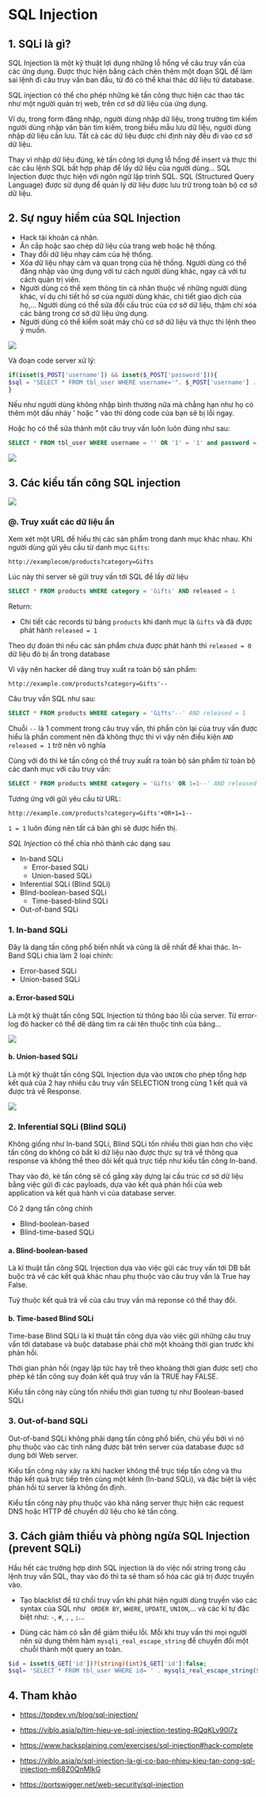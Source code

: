 # SQL Injection
## 1. SQLi là gì?
SQL Injection là một kỹ thuật lợi dụng những lỗ hổng về câu truy vấn của các ứng dụng. Được thực hiện bằng cách chèn thêm một đoạn SQL để làm sai lệnh đi câu truy vấn ban đầu, từ đó có thể khai thác dữ liệu từ database. 

SQL injection có thể cho phép những kẻ tấn công thực hiện các thao tác như một người quản trị web, trên cơ sở dữ liệu của ứng dụng.

Ví dụ, trong form đăng nhập, người dùng nhập dữ liệu, trong trường tìm kiếm người dùng nhập văn bản tìm kiếm, trong biểu mẫu lưu dữ liệu, người dùng nhập dữ liệu cần lưu. Tất cả các dữ liệu được chỉ định này đều đi vào cơ sở dữ liệu.

Thay vì nhập dữ liệu đúng, kẻ tấn công lợi dụng lỗ hổng để insert và thực thi các câu lệnh SQL bất hợp pháp để lấy dữ liệu của người dùng… SQL Injection được thực hiện với ngôn ngữ lập trình SQL. SQL (Structured Query Language) được sử dụng để quản lý dữ liệu được lưu trữ trong toàn bộ cơ sở dữ liệu.

## 2. Sự nguy hiểm của SQL Injection
* Hack tài khoản cá nhân.
* Ăn cắp hoặc sao chép dữ liệu của trang web hoặc hệ thống.
* Thay đổi dữ liệu nhạy cảm của hệ thống.
* Xóa dữ liệu nhạy cảm và quan trọng của hệ thống.
Người dùng có thể đăng nhập vào ứng dụng với tư cách người dùng khác, ngay cả với tư cách quản trị viên.
* Người dùng có thể xem thông tin cá nhân thuộc về những người dùng khác, ví dụ chi tiết hồ sơ của người dùng khác, chi tiết giao dịch của họ,…
Người dùng có thể sửa đổi cấu trúc của cơ sở dữ liệu, thậm chí xóa các bảng trong cơ sở dữ liệu ứng dụng.
* Người dùng có thể kiểm soát máy chủ cơ sở dữ liệu và thực thi lệnh theo ý muốn.

![](https://topdev.vn/blog/wp-content/uploads/2019/05/sql-injection.png)

Và đoạn code server xử lý:

```php
if(isset($_POST['username']) && isset($_POST['password'])){
$sql = "SELECT * FROM tbl_user WHERE username='". $_POST['username'] . "' AND password = '" .$_POST['password'] ."'";
}
```
Nếu như người dùng không nhập bình thường nữa mà chẳng hạn như họ có thêm một dấu nháy ' hoặc " vào thì dòng code của bạn sẽ bị lỗi ngay. 

Hoặc họ có thể sửa thành một câu truy vấn luôn luôn đúng như sau:

```sql
SELECT * FROM tbl_user WHERE username = '' OR '1' = '1' and password = '' OR '1' = '1'
```
![](https://topdev.vn/blog/wp-content/uploads/2019/05/sql-inject-form.png)

## 3. Các kiểu tấn công SQL injection

![](https://images.viblo.asia/9cb0e7e8-ba42-4296-b4e4-cd8c5f7999e5.png)
### @. Truy xuất các dữ liệu ẩn

Xem xét một URL  để hiểu thị các sản phẩm trong danh mục khác nhau. Khi người dùng gửi yêu cầu từ danh mục `Gifts`:

```
http://examplecom/products?category=Gifts
```

Lúc này thì server sẽ gửi truy vấn tới SQL để lấy dữ liệu
```sql
SELECT * FROM products WHERE category = 'Gifts' AND released = 1
```
Return:
* Chi tiết các records từ bảng `products` khi danh mục là `Gifts` và đã được phát hành `released = 1`

Theo dự đoán thì nếu các sản phẩm chưa được phát hành thì `released = 0`  dữ liệu đó bị ẩn trong database

Vì vậy nên hacker dễ dàng truy xuất ra toàn bộ sản phẩm:

```
http://example.com/products?category=Gifts'--
```

Câu truy vấn SQL như sau:

```sql
SELECT * FROM products WHERE category = 'Gifts'--' AND released = 1
```
Chuỗi `--` là 1 comment trong câu truy vấn, thì phần còn lại của truy vấn được hiểu là phần comment nên đã không thực thi vì vậy nên điều kiện `AND released = 1` trở nên vô nghĩa

Cùng với đó thì kẻ tấn công có thể truy xuất ra toàn bộ sản phẩm từ toàn bộ các danh mục với câu truy vấn:

```sql
SELECT * FROM products WHERE category = 'Gifts' OR 1=1--' AND released = 1
```

Tương ứng với gửi yêu cầu từ URL:
```
http://example.com/products?category=Gifts'+OR+1=1--
```

`1 = 1` luôn đúng nên tất cả bản ghi sẽ được hiển thị.

*SQL Injection* có thể chia nhỏ thành các dạng sau

* In-band SQLi
    * Error-based SQLi
    * Union-based SQLi
* Inferential SQLi (Blind SQLi)
* Blind-boolean-based SQLi
    * Time-based-blind SQLi
* Out-of-band SQLi

### 1. In-band SQLi
Đây là dạng tấn công phổ biến nhất và cũng là dễ nhất để khai thác.
In-Band SQLi chia làm 2 loại chính:
* Error-based SQLi
* Union-based SQLi

#### a. Error-based SQLi
Là một kỹ thuật tấn công SQL Injection từ thông báo lỗi của server. Từ error-log đó hacker có thể dẽ dàng tìm ra cái tên thuộc tính của bảng...

![](https://images.viblo.asia/0b0b172a-4973-442c-b01c-affb3938e3b2.png)

#### b. Union-based SQLi
Là một kỹ thuật tấn công SQL Injection dựa vào `UNION` cho phép tổng hợp kết quả của 2 hay nhiều câu truy vấn SELECTION trong cùng 1 kết quả và được trả về Response.

![](https://images.viblo.asia/7b915ff5-7164-4be7-82ec-db06354fc2f3.png)

### 2. Inferential SQLi (Blind SQLi)
Không giống như In-band SQLi, Blind SQLi  tốn nhiều thời gian hơn cho việc tấn công do không có bất kì dữ liệu nào được thực sự trả về thông qua response và không thể theo dõi kết quả trực tiếp như kiểu tấn công In-band.

Thay vào đó, kẻ tấn công sẽ cố gắng xây dựng lại cấu trúc cơ sở dữ liệu bằng việc gửi đi các payloads, dựa vào kết quả phản hồi của web application và kết quả hành vi của database server.

Có 2 dạng tấn công chính
* Blind-boolean-based
* Blind-time-based SQLi

#### a. Blind-boolean-based

Là kĩ thuật tấn công SQL Injection dựa vào việc gửi các truy vấn tới DB bắt buộc  trả về các kết quả khác nhau phụ thuộc vào câu truy vấn là True hay False.

Tuỳ thuộc kết quả trả về của câu truy vấn mà reponse có thể thay đổi.

#### b. Time-based Blind SQLi

Time-base Blind SQLi là kĩ thuật tấn công dựa vào việc gửi những câu truy vấn tới database và buộc database phải chờ một khoảng thời gian trước khi phản hồi.

Thời gian phản hồi (ngay lập tức hay trễ theo khoảng thời gian được set) cho phép kẻ tấn công suy đoán kết quả truy vấn là TRUE hay FALSE.

Kiểu tấn công này cũng tốn nhiều thời gian tương tự như Boolean-based SQLi

### 3. Out-of-band SQLi
Out-of-band SQLi không phải dạng tấn công phổ biến, chủ yếu bởi vì nó phụ thuộc vào các tính năng được bật trên server của database được sở dụng bởi Web server.

Kiểu tấn công này xảy ra khi hacker không thể trực tiếp tấn công và thu thập kết quả trực tiếp trên cùng một kênh (In-band SQLi), và đặc biệt là việc phản hồi từ server là không ổn định.

Kiểu tấn công này phụ thuộc vào khả năng server thực hiện các request DNS hoặc HTTP để chuyển dữ liệu cho kẻ tấn công.


## 3. Cách giảm thiểu và phòng ngừa SQL Injection (prevent SQLi)
Hầu hết các trường hợp dính SQL injection là do việc nối string trong câu lệnh truy vấn SQL, thay vào đó thì ta sẽ tham số hóa các giá trị được truyền vào.
* Tạo blacklist để từ chối truy vấn khi phát hiện người dùng truyền vào các syntax của SQL như ` ORDER BY`, `WHERE`, `UPDATE`, `UNION`,... và các kí tự đặc biệt như: `-`, `#`, `,` , `;`...

* Dùng các hàm có sẵn để giảm thiểu lỗi. Mỗi khi truy vấn thì mọi người nên sử dụng thêm hàm `mysqli_real_escape_string` để chuyển đổi một chuỗi thành một query an toàn.

```php
$id = isset($_GET['id'])?(string)(int)$_GET['id']:false;
$sql= 'SELECT * FROM tbl_user WHERE id= ' . mysqli_real_escape_string($id);
```
## 4. Tham khảo
- https://topdev.vn/blog/sql-injection/

- https://viblo.asia/p/tim-hieu-ve-sql-injection-testing-RQqKLv90l7z
- https://www.hacksplaining.com/exercises/sql-injection#hack-complete
- https://viblo.asia/p/sql-injection-la-gi-co-bao-nhieu-kieu-tan-cong-sql-injection-m68Z0QnMlkG
- https://portswigger.net/web-security/sql-injection